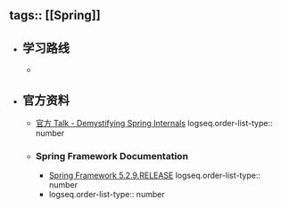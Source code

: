 tags:: [[Spring]]
---

- ## 学习路线
	-
- ## 官方资料
	- [官方 Talk - Demystifying Spring Internals](https://www.youtube.com/watch?v=LeoCh7VK9cg)
	  logseq.order-list-type:: number
	- ### Spring Framework Documentation
		- [Spring Framework 5.2.9.RELEASE](https://docs.spring.io/spring-framework/docs/5.2.9.RELEASE/spring-framework-reference/)
		  logseq.order-list-type:: number
		- logseq.order-list-type:: number
